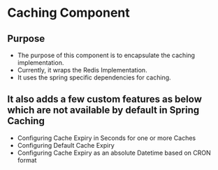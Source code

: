 # Caching Component

## Purpose
* The purpose of this component is to encapsulate the caching implementation.
* Currently, it wraps the Redis Implementation.
* It uses the spring specific dependencies for caching.



## It also adds a few custom features as  below which are not available by default in Spring Caching
* Configuring Cache Expiry in Seconds for one or more Caches
* Configuring Default Cache Expiry 
* Configuring Cache Expiry as an absolute Datetime based on CRON format




    
